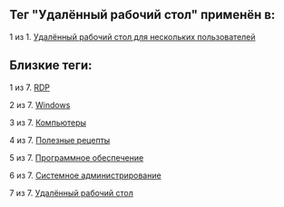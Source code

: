 ## Тег "Удалённый рабочий стол" применён в:

1 из 1. [Удалённый рабочий стол для нескольких пользователей](../Компьютеры%20и%20софт/Windows/Удалённый%20рабочий%20стол%20для%20нескольких%20пользователей.md)

## Близкие теги:

1 из 7. [RDP](./RDP.md)

2 из 7. [Windows](./Windows.md)

3 из 7. [Компьютеры](./Компьютеры.md)

4 из 7. [Полезные рецепты](./Полезные%20рецепты.md)

5 из 7. [Программное обеспечение](./Программное%20обеспечение.md)

6 из 7. [Системное администрирование](./Системное%20администрирование.md)

7 из 7. [Удалённый рабочий стол](./Удалённый%20рабочий%20стол.md)

